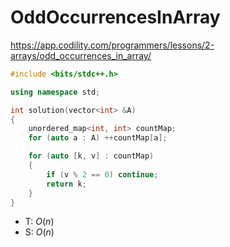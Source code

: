 # OddOccurrencesInArray

https://app.codility.com/programmers/lessons/2-arrays/odd_occurrences_in_array/

```cpp
#include <bits/stdc++.h>

using namespace std;

int solution(vector<int> &A)
{
    unordered_map<int, int> countMap;
    for (auto a : A) ++countMap[a];

    for (auto [k, v] : countMap)
    {
        if (v % 2 == 0) continue;
        return k;
    }
}

```

- T: $O(n)$
- S: $O(n)$

